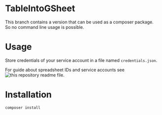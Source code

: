 # TableIntoGSheet

This branch contains a version that can be used as a composer package. So no command line usage is possible.

# Usage

Store credentials of your service account in a file named `credentials.json`.

For guide about spreadsheet IDs and service accounts see ![this repository readme file](https://github.com/juampynr/google-spreadsheet-reader).

# Installation
```composer install```